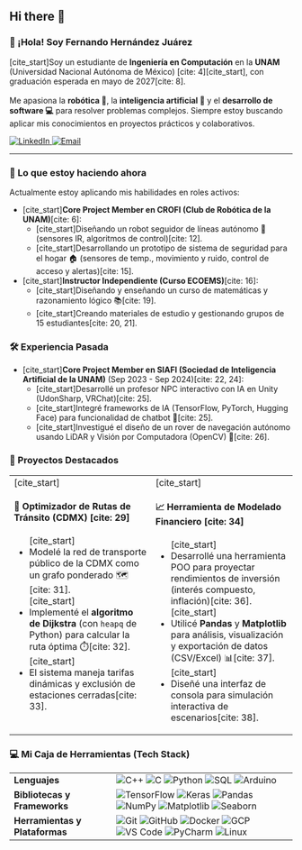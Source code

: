 ## Hi there 👋
### 👋 ¡Hola! Soy Fernando Hernández Juárez

<p>
  [cite_start]Soy un estudiante de <b>Ingeniería en Computación</b> en la <b>UNAM</b> (Universidad Nacional Autónoma de México) [cite: 4][cite_start], con graduación esperada en mayo de 2027[cite: 8].
  <br><br>
  Me apasiona la <b>robótica 🤖</b>, la <b>inteligencia artificial 🧠</b> y el <b>desarrollo de software 💻</b> para resolver problemas complejos. Siempre estoy buscando aplicar mis conocimientos en proyectos prácticos y colaborativos.
</p>

<p>
  <a href="https://www.linkedin.com/in/fernando-hernandez-juarez" target="_blank">
    <img src="https://img.shields.io/badge/LinkedIn-0077B5?style=for-the-badge&logo=linkedin&logoColor=white" alt="LinkedIn"/>
  </a>
  <a href="mailto:fernando.hernandez.j@comunidad.unam.mx">
    <img src="https://img.shields.io/badge/Email-D14836?style=for-the-badge&logo=gmail&logoColor=white" alt="Email"/>
  </a>
</p>

---

### 🌱 Lo que estoy haciendo ahora

Actualmente estoy aplicando mis habilidades en roles activos:

* [cite_start]**Core Project Member en CROFI (Club de Robótica de la UNAM)**[cite: 6]:
    * [cite_start]Diseñando un robot seguidor de líneas autónomo 🤖 (sensores IR, algoritmos de control)[cite: 12].
    * [cite_start]Desarrollando un prototipo de sistema de seguridad para el hogar 🏠 (sensores de temp., movimiento y ruido, control de acceso y alertas)[cite: 15].
* [cite_start]**Instructor Independiente (Curso ECOEMS)**[cite: 16]:
    * [cite_start]Diseñando y enseñando un curso de matemáticas y razonamiento lógico 📚[cite: 19].
    * [cite_start]Creando materiales de estudio y gestionando grupos de 15 estudiantes[cite: 20, 21].

### 🛠️ Experiencia Pasada

* [cite_start]**Core Project Member en SIAFI (Sociedad de Inteligencia Artificial de la UNAM)** (Sep 2023 - Sep 2024)[cite: 22, 24]:
    * [cite_start]Desarrollé un profesor NPC interactivo con IA en Unity (UdonSharp, VRChat)[cite: 25].
    * [cite_start]Integré frameworks de IA (TensorFlow, PyTorch, Hugging Face) para funcionalidad de chatbot 💬[cite: 25].
    * [cite_start]Investigué el diseño de un rover de navegación autónomo usando LiDAR y Visión por Computadora (OpenCV) 🚗[cite: 26].

### 🚀 Proyectos Destacados

<table>
  <tr>
    <td width="50%" valign="top">
      [cite_start]<h4>📍 Optimizador de Rutas de Tránsito (CDMX) [cite: 29]</h4>
      <ul>
        [cite_start]<li>Modelé la red de transporte público de la CDMX como un grafo ponderado 🗺️[cite: 31].</li>
        [cite_start]<li>Implementé el <b>algoritmo de Dijkstra</b> (con <code>heapq</code> de Python) para calcular la ruta óptima ⏱️[cite: 32].</li>
        [cite_start]<li>El sistema maneja tarifas dinámicas y exclusión de estaciones cerradas[cite: 33].</li>
      </ul>
    </td>
    <td width="50%" valign="top">
      [cite_start]<h4>📈 Herramienta de Modelado Financiero [cite: 34]</h4>
      <ul>
        [cite_start]<li>Desarrollé una herramienta POO para proyectar rendimientos de inversión (interés compuesto, inflación)[cite: 36].</li>
        [cite_start]<li>Utilicé <b>Pandas</b> y <b>Matplotlib</b> para análisis, visualización y exportación de datos (CSV/Excel) 📊[cite: 37].</li>
        [cite_start]<li>Diseñé una interfaz de consola para simulación interactiva de escenarios[cite: 38].</li>
      </ul>
    </td>
  </tr>
</table>

### 💻 Mi Caja de Herramientas (Tech Stack)

<table>
  <tr>
    <td valign="top"><b>Lenguajes</b></td>
    <td>
      <img src="https://img.shields.io/badge/C++-00599C?style=for-the-badge&logo=cplusplus&logoColor=white" alt="C++"/>
      <img src="https://img.shields.io/badge/C-A8B9CC?style=for-the-badge&logo=c&logoColor=black" alt="C"/>
      <img src="https://img.shields.io/badge/Python-3776AB?style=for-the-badge&logo=python&logoColor=white" alt="Python"/>
      <img src="https://img.shields.io/badge/SQL-4479A1?style=for-the-badge&logo=postgresql&logoColor=white" alt="SQL"/>
      <img src="https://img.shields.io/badge/Arduino-00979D?style=for-the-badge&logo=arduino&logoColor=white" alt="Arduino"/>
    </td>
  </tr>
  <tr>
    <td valign="top"><b>Bibliotecas y Frameworks</b></td>
    <td>
      <img src="https://img.shields.io/badge/TensorFlow-FF6F00?style=for-the-badge&logo=tensorflow&logoColor=white" alt="TensorFlow"/>
      <img src="https://img.shields.io/badge/Keras-D00000?style=for-the-badge&logo=keras&logoColor=white" alt="Keras"/>
      <img src="https://img.shields.io/badge/Pandas-150458?style=for-the-badge&logo=pandas&logoColor=white" alt="Pandas"/>
      <img src="https://img.shields.io/badge/NumPy-013243?style=for-the-badge&logo=numpy&logoColor=white" alt="NumPy"/>
      <img src="https://img.shields.io/badge/Matplotlib-3776AB?style=for-the-badge&logo=matplotlib&logoColor=white" alt="Matplotlib"/>
      <img src="https://img.shields.io/badge/Seaborn-013243?style=for-the-badge&logo=seaborn&logoColor=white" alt="Seaborn"/>
    </td>
  </tr>
  <tr>
    <td valign="top"><b>Herramientas y Plataformas</b></td>
    <td>
      <img src="https://img.shields.io/badge/Git-F05032?style=for-the-badge&logo=git&logoColor=white" alt="Git"/>
      <img src="https://img.shields.io/badge/GitHub-181717?style=for-the-badge&logo=github&logoColor=white" alt="GitHub"/>
      <img src="https://img.shields.io/badge/Docker-2496ED?style=for-the-badge&logo=docker&logoColor=white" alt="Docker"/>
      <img src="https://img.shields.io/badge/Google_Cloud-4285F4?style=for-the-badge&logo=google-cloud&logoColor=white" alt="GCP"/>
      <img src="https://img.shields.io/badge/VS_Code-007ACC?style=for-the-badge&logo=visual-studio-code&logoColor=white" alt="VS Code"/>
      <img src="https://img.shields.io/badge/PyCharm-000000?style=for-the-badge&logo=pycharm&logoColor=white" alt="PyCharm"/>
      <img src="https://img.shields.io/badge/Linux-FCC624?style=for-the-badge&logo=linux&logoColor=black" alt="Linux"/>
    </td>
  </tr>
</table>
